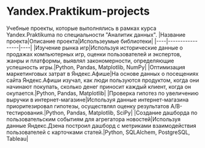 # Yandex.Praktikum-projects
Учебные проекты, которые выполнялись в рамках курса Yandex.Praktikuma по специальности "Аналитик данных".
|Название проекта|Описание проекта|Использеумые библиотеки|
|----|-----------------|----|
|Изучение рынка игр|Используя исторические данные о продажах компьютерных игр, оценки пользователей и экспертов, жанры и платформы, выявлял закономерности, определяющие успешность игры.|Python, Pandas, Matplotlib, NumPy|
|Оптимизация маркетинговых затрат в Яндекс.Афише|На основе данных о посещениях сайта Яндекс.Афиши изучал, как люди пользуются продуктом, когда они начинают покупать, сколько денег приносит каждый клиент, когда он окупается.|Python, Pandas, Matplotlib|
|Проверка гипотез по увеличению выручки в интернет-магазине|Используя данные интернет-магазина приоритезировал гипотезы, осуществлял оценку результатов A/B-тестирования.|Python, Pandas, Matplotlib, SciPy|
|Создание дашборда по пользовательским событиям для агрегатора новостей|Используя данные Яндекс.Дзена построил дашборд с метриками взаимодействия пользователей с карточками статей.|Python, SQLAlchem, PostgreSQL, Tableau|
